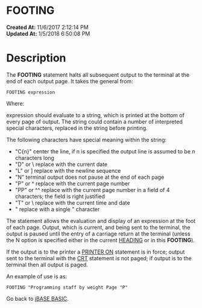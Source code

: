# FOOTING

**Created At:** 11/6/2017 2:12:14 PM  
**Updated At:** 1/5/2018 6:50:08 PM  


# Description

The **FOOTING** statement halts all subsequent output to the terminal at the end of each output page. It takes the general from:

```
FOOTING expression
```

Where:

expression should evaluate to a string, which is printed at the bottom of every page of output. The string could contain a number of interpreted special characters, replaced in the string before printing.

The following characters have special meaning within the string:

- "C{n}" center the line, if n is specified the output line is assumed to be n characters long
- "D" or \\ replace with the current date
- "L" or ] replace with the newline sequence
- "N" terminal output does not pause at the end of each page
- "P" or ^ replace with the current page number
- "PP" or ^^ replace with the current page number in a field of 4 characters; the field is right justified
- "T" or \ replace with the current time and date
- " replace with a single " character


The statement allows the evaluation and display of an expression at the foot of each page. Output, which is current, and being sent to the terminal, the output is paused until the entry of a carriage return at the terminal (unless the N option is specified either in the current [HEADING](276079-heading) or in this **FOOTING**).

If the output is to the printer a [PRINTER ON](277632-printer) statement is in force; output sent to the terminal with the [CRT](266868-crt) statement is not paged; if output is to the terminal then all output is paged.

An example of use is as:

```
FOOTING "Programming staff by weight Page "P"
```



Go back to [jBASE BASIC](263498-jbase-basic).
